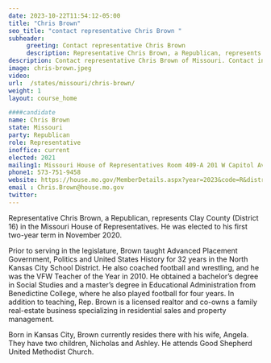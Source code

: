 ```yaml
---
date: 2023-10-22T11:54:12-05:00
title: "Chris Brown"
seo_title: "contact representative Chris Brown "
subheader:
     greeting: Contact representative Chris Brown
     description: Representative Chris Brown, a Republican, represents Clay County (District 16) in the Missouri House of Representatives. He was elected to his first two-year term in November 2020.
description: Contact representative Chris Brown of Missouri. Contact information for Chris Brown includes email address, phone number, and mailing address.
image: chris-brown.jpeg
video:
url:  /states/missouri/chris-brown/
weight: 1
layout: course_home

####candidate
name: Chris Brown
state: Missouri
party: Republican
role: Representative
inoffice: current
elected: 2021
mailing1: Missouri House of Representatives Room 409-A 201 W Capitol Ave Jefferson City, MO 65101
phone1: 573-751-9458
website: https://house.mo.gov/MemberDetails.aspx?year=2023&code=R&district=016/
email : Chris.Brown@house.mo.gov
twitter:
---
```


Representative Chris Brown, a Republican, represents Clay County (District 16) in the Missouri House of Representatives. He was elected to his first two-year term in November 2020.

Prior to serving in the legislature, Brown taught Advanced Placement Government, Politics and United States History for 32 years in the North Kansas City School District. He also coached football and wrestling, and he was the VFW Teacher of the Year in 2010. He obtained a bachelor’s degree in Social Studies and a master’s degree in Educational Administration from Benedictine College, where he also played football for four years. In addition to teaching, Rep. Brown is a licensed realtor and co-owns a family real-estate business specializing in residential sales and property management.

Born in Kansas City, Brown currently resides there with his wife, Angela. They have two children, Nicholas and Ashley. He attends Good Shepherd United Methodist Church.

